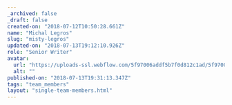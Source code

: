 ```yaml
---
_archived: false
_draft: false
created-on: "2018-07-12T10:50:28.661Z"
name: "Michal Legros"
slug: "misty-legros"
updated-on: "2018-07-13T19:12:10.926Z"
role: "Senior Writer"
avatar:
  url: "https://uploads-ssl.webflow.com/5f97006addf5b7f0d812c1ad/5f97006addf5b745ae12c23b_7.jpg"
  alt: ""
published-on: "2018-07-13T19:31:13.347Z"
tags: "team_members"
layout: "single-team-members.html"
---
```



